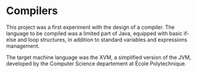 # Compilers

This project was a first experiment with the design of a compiler. The language to be compiled was a limited part of Java, equipped with basic if-else and loop structures, in addition to standard variables and expressions management. 

The target machine language was the XVM, a simplified version of the JVM, developed by the Computer Science departement at École Polytechnique. 